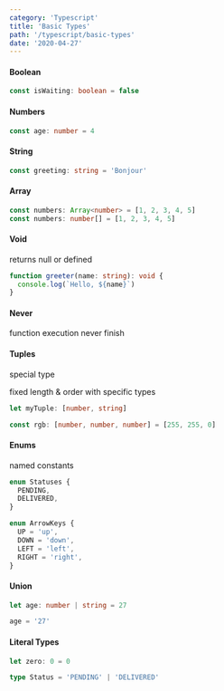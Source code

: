 ```yaml
---
category: 'Typescript'
title: 'Basic Types'
path: '/typescript/basic-types'
date: '2020-04-27'
---
```


#### Boolean

```typescript
const isWaiting: boolean = false
```

#### Numbers

```typescript
const age: number = 4
```

#### String

```typescript
const greeting: string = 'Bonjour'
```

#### Array

```typescript
const numbers: Array<number> = [1, 2, 3, 4, 5]
const numbers: number[] = [1, 2, 3, 4, 5]
```

#### Void

returns null or defined

```typescript
function greeter(name: string): void {
  console.log(`Hello, ${name}`)
}
```

#### Never

function execution never finish

#### Tuples

special type

fixed length & order with specific types

```typescript
let myTuple: [number, string]

const rgb: [number, number, number] = [255, 255, 0]
```

#### Enums

named constants

```typescript
enum Statuses {
  PENDING,
  DELIVERED,
}

enum ArrowKeys {
  UP = 'up',
  DOWN = 'down',
  LEFT = 'left',
  RIGHT = 'right',
}
```

#### Union

```typescript
let age: number | string = 27

age = '27'
```

#### Literal Types

```typescript
let zero: 0 = 0

type Status = 'PENDING' | 'DELIVERED'
```
